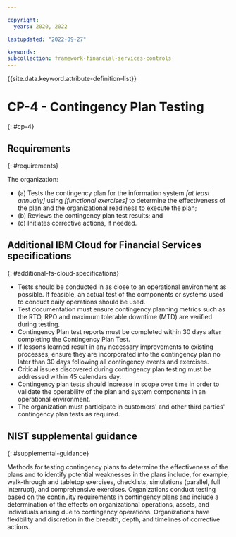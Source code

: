 ```yaml
---

copyright:
  years: 2020, 2022

lastupdated: "2022-09-27"

keywords: 
subcollection: framework-financial-services-controls
---
```


{{site.data.keyword.attribute-definition-list}}

         
# CP-4 - Contingency Plan Testing
{: #cp-4}

## Requirements
{: #requirements}

The organization:

- (a) Tests the contingency plan for the information system _[at least annually]_ using _[functional exercises]_ to determine the effectiveness of the plan and the organizational readiness to execute the plan;
- (b) Reviews the contingency plan test results; and
- (c) Initiates corrective actions, if needed.

## Additional IBM Cloud for Financial Services specifications
{: #additional-fs-cloud-specifications}

- Tests should be conducted in as close to an operational environment as possible.  If feasible, an actual test of the components or systems used to conduct daily operations should be used.
- Test documentation must ensure contingency planning metrics such as the RTO, RPO and maximum tolerable downtime (MTD) are verified during testing.
- Contingency Plan test reports must be completed within 30 days after completing the Contingency Plan Test.
- If lessons learned result in any necessary improvements to existing processes, ensure they are incorporated into the contingency plan no later than 30 days following all contingency events and exercises.
- Critical issues discovered during contingency plan testing must be addressed within 45 calendars day.
- Contingency plan tests should increase in scope over time in order to validate the operability of the plan and system components in an operational environment.
- The organization must participate in customers&#39; and other third parties&#39; contingency plan tests as required.

## NIST supplemental guidance
{: #supplemental-guidance}

Methods for testing contingency plans to determine the effectiveness of the plans and to identify potential weaknesses in the plans include, for example, walk-through and tabletop exercises, checklists, simulations (parallel, full interrupt), and comprehensive exercises. Organizations conduct testing based on the continuity requirements in contingency plans and include a determination of the effects on organizational operations, assets, and individuals arising due to contingency operations. Organizations have flexibility and discretion in the breadth, depth, and timelines of corrective actions.



